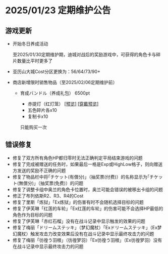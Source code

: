 # 2025/01/23 定期维护公告

## 游戏更新

- 开始冬日养成活动

  至2025/01/30定期维护期，迪城对战后的奖励游戏中，可获得的角色卡与碎片数量比平时更多了

- 亚历山大城Cost分区更换为：56/64/73/90+

- 商店新增限时销售物品（至2025/02/06定期维护前）

  - 育成バンドル（养成礼包） 6500pt

    - 赤提灯（红灯笼） <a href="../imgs/costumes/赤提灯_Preview.png" target="_blank">[预览]</a> <a href="imgs/costumes/赤提灯_Preview2.png" target="_blank">[穿戴预览]</a>
    - 五色碎片各x10
    - 复制卡x10

    只能购买一次

## 错误修复

- 修复了双方所有角色HP都归零时无法正确判定平局结束游戏的问题
- 修复了完成被赠送的任务时，如果最后一格是Exp或HighLow格子，则向赠送方发送的奖励不正确的问题
- 修复了物品栏中将｢チケット(有償分)｣（抽奖票(付费)）的名称显示为｢チケット(無償分)｣（抽奖票(免费)）的问题
- 修复了调整卡组中奥兰的角色卡位置时，奥兰可能会错误的被移出卡组的问题
- 修正了布列依斯R2、R3、R4的Cost
- 修复了里斯「炼狱」「Ex炼狱」的伤害有时不会随机选择目标的问题
- 修复了伊芙琳「红莲的车轮」「Ex红莲的车轮」的伤害可能不会选择HP最低的角色作为目标的问题
- 修复了伊芙琳「赤红石榴」没有在战斗记录中显示触发的效果的问题
- 修复了梅丽「ドリームステッキ」（梦幻魔杖）「Exドリームステッキ」（Ex梦幻魔杖）触发攻击力改变效果后没有在战斗记录中显示最终攻击力的问题
- 修复了梅丽「彷徨う羽根」（彷徨梦羽）「Ex彷徨う羽根」（Ex彷徨梦羽）没有在战斗记录中显示最终攻击力的问题

